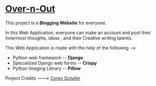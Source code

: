 # [Over-n-Out](http://overnout.pythonanywhere.com/)
This project is a __Blogging Website__ for everyone. 

In this Web Application, everyone can make an account and post their innermost thoughts, ideas , and their Creative writing talents.

This Web Application is made with the help of the following -->
 - Python web framework -- **Django**
 - Specialized Django web forms -- **Crispy**
 - Python Imaging Library -- **Pillow**




Project Credits ---> [Corey Schafer](https://github.com/CoreyMSchafer) 
